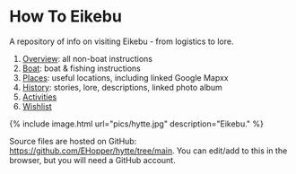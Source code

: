 # How To Eikebu

A repository of info on visiting Eikebu - from logistics to lore.

1. [Overview](overview.md): all non-boat instructions
2. [Boat](boat.md): boat & fishing instructions
3. [Places](places.md): useful locations, including linked Google Mapxx
4. [History](history.md): stories, lore, descriptions, linked photo album
5. [Activities](activities.md)
6. [Wishlist](wishlist.md)

{% include image.html url="pics/hytte.jpg" description="Eikebu." %}

Source files are hosted on GitHub: <https://github.com/EHopper/hytte/tree/main>. You can edit/add to this in the browser, but you will need a GitHub account.
